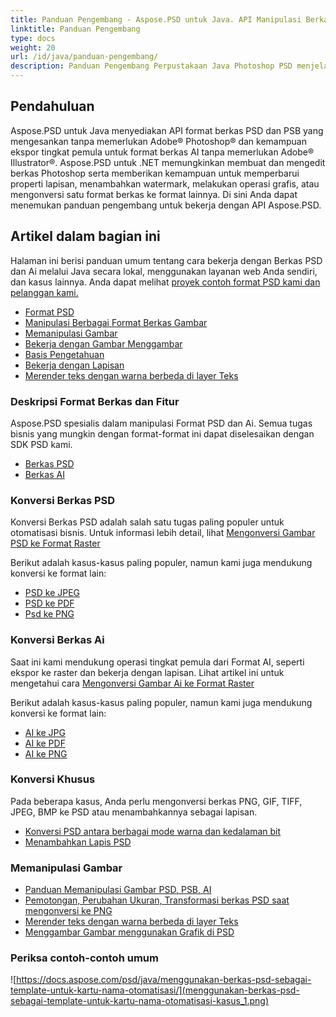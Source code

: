 ```yaml
---
title: Panduan Pengembang - Aspose.PSD untuk Java. API Manipulasi Berkas Photoshop dan Illustrator
linktitle: Panduan Pengembang
type: docs
weight: 20
url: /id/java/panduan-pengembang/
description: Panduan Pengembang Perpustakaan Java Photoshop PSD menjelaskan cara menggunakan Java untuk bekerja dengan berkas PSD dan Ai secara lokal, melalui layanan web Anda sendiri, atau dalam kasus lainnya.
---
```


## **Pendahuluan**

Aspose.PSD untuk Java menyediakan API format berkas PSD dan PSB yang mengesankan tanpa memerlukan Adobe® Photoshop® dan kemampuan ekspor tingkat pemula untuk format berkas AI tanpa memerlukan Adobe® Illustrator®. Aspose.PSD untuk .NET memungkinkan membuat dan mengedit berkas Photoshop serta memberikan kemampuan untuk memperbarui properti lapisan, menambahkan watermark, melakukan operasi grafis, atau mengonversi satu format berkas ke format lainnya. Di sini Anda dapat menemukan panduan pengembang untuk bekerja dengan API Aspose.PSD.

## **Artikel dalam bagian ini**
Halaman ini berisi panduan umum tentang cara bekerja dengan Berkas PSD dan Ai melalui Java secara lokal, menggunakan layanan web Anda sendiri, dan kasus lainnya. Anda dapat melihat [proyek contoh format PSD kami dan pelanggan kami.](/psd/id/java/showcases/)

- [Format PSD](/psd/id/java/format-psd)
- [Manipulasi Berbagai Format Berkas Gambar](/psd/id/java/manipulasi-berbagai-format-berkas-gambar/)
- [Memanipulasi Gambar](/psd/id/java/memanipulasi-gambar/)
- [Bekerja dengan Gambar Menggambar](/psd/id/java/bekerja-dengan-gambar-menggambar/)
- [Basis Pengetahuan](/psd/id/java/basis-pengetahuan/)
- [Bekerja dengan Lapisan](/psd/id/java/bekerja-dengan-lapisan/)
- [Merender teks dengan warna berbeda di layer Teks](/psd/id/java/merender-teks-dengan-warna-berbeda-di-layer-teks/)

### **Deskripsi Format Berkas dan Fitur**
Aspose.PSD spesialis dalam manipulasi Format PSD dan Ai. Semua tugas bisnis yang mungkin dengan format-format ini dapat diselesaikan dengan SDK PSD kami.

- [Berkas PSD](/psd/id/net/berkas-psd/)
- [Berkas AI](/psd/id/net/ai-format-adobe-illustrator/)

### **Konversi Berkas PSD**
Konversi Berkas PSD adalah salah satu tugas paling populer untuk otomatisasi bisnis. Untuk informasi lebih detail, lihat [Mengonversi Gambar PSD ke Format Raster](/psd/id/java/mengonversi-gambar-psd-ke-format-raster/)

Berikut adalah kasus-kasus paling populer, namun kami juga mendukung konversi ke format lain:

- [PSD ke JPEG](/psd/id/java/konversi/psd-ke-jpg/)
- [PSD ke PDF](/psd/id/java/konversi/psd-ke-pdf/)
- [Psd ke PNG](/psd/id/java/konversi/psd-ke-png/)

### **Konversi Berkas Ai**
Saat ini kami mendukung operasi tingkat pemula dari Format AI, seperti ekspor ke raster dan bekerja dengan lapisan. Lihat artikel ini untuk mengetahui cara [Mengonversi Gambar Ai ke Format Raster](/psd/id/java/manipulasi-berkas-ai/)

Berikut adalah kasus-kasus paling populer, namun kami juga mendukung konversi ke format lain:

- [AI ke JPG](/psd/id/java/konversi/ai-ke-jpg/)
- [AI ke PDF](/psd/id/java/konversi/ai-ke-pdf/)
- [AI ke PNG](/psd/id/java/konversi/ai-ke-png/)

### **Konversi Khusus**
Pada beberapa kasus, Anda perlu mengonversi berkas PNG, GIF, TIFF, JPEG, BMP ke PSD atau menambahkannya sebagai lapisan.

- [Konversi PSD antara berbagai mode warna dan kedalaman bit](/psd/id/java/konversi-mode-warna-dan-kedalaman-bit/)
- [Menambahkan Lapis PSD](/psd/id/java/tambah-lapis-dari-berkas-untuk-diedit/)

### **Memanipulasi Gambar**
- [Panduan Memanipulasi Gambar PSD, PSB, AI](/psd/id/java/perbarui-berkas-psd-psb-dengan-java/)
- [Pemotongan, Perubahan Ukuran, Transformasi berkas PSD saat mengonversi ke PNG](/psd/id/java/manipulasi-layer-psd/)
- [Merender teks dengan warna berbeda di layer Teks](/psd/id/java/bekerja-dengan-gambar-menggambar/)
- [Menggambar Gambar menggunakan Grafik di PSD](/psd/id/java/api-grafis/) 

### **Periksa contoh-contoh umum**

![https://docs.aspose.com/psd/java/menggunakan-berkas-psd-sebagai-template-untuk-kartu-nama-otomatisasi/](menggunakan-berkas-psd-sebagai-template-untuk-kartu-nama-otomatisasi-kasus_1.png)
